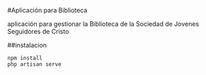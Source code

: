 #Aplicación para Biblioteca

aplicación para gestionar la Biblioteca de la Sociedad de Jovenes Seguidores de Cristo 

##instalacion 

```
npm install
php artisan serve


```

